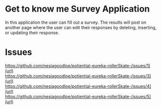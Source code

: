 # Get to know me Survey Application
In this application the user can fill out a survey. The results will post on another page where the user can edit their responses by deleting, inserting, or updating their response.

# Issues

https://github.com/nesiagoodloe/potiential-eureka-rollerSkate-/issues/1](url) <br>
https://github.com/nesiagoodloe/potiential-eureka-rollerSkate-/issues/3](url) <br>
https://github.com/nesiagoodloe/potiential-eureka-rollerSkate-/issues/4](url) <br>
https://github.com/nesiagoodloe/potiential-eureka-rollerSkate-/issues/5](url)
